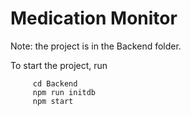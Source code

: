 # Medication Monitor

Note: the project is in the Backend folder.

To start the project, run

```
     cd Backend
     npm run initdb
     npm start
```
